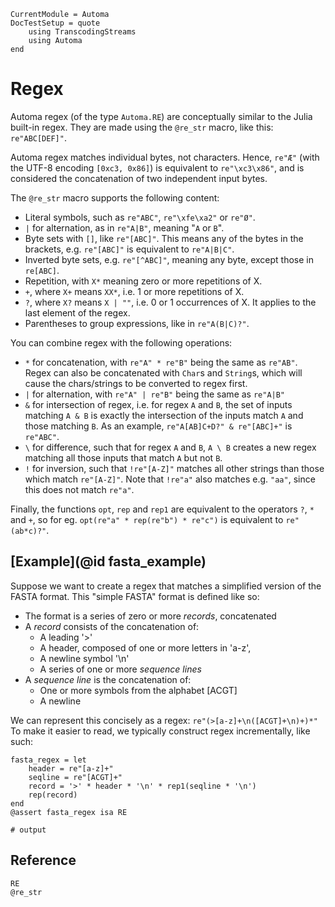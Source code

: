 ```@meta
CurrentModule = Automa
DocTestSetup = quote
    using TranscodingStreams
    using Automa
end
```

# Regex
Automa regex (of the type `Automa.RE`) are conceptually similar to the Julia built-in regex.
They are made using the `@re_str` macro, like this: `re"ABC[DEF]"`.

Automa regex matches individual bytes, not characters. Hence, `re"Æ"` (with the UTF-8 encoding `[0xc3, 0x86]`) is equivalent to `re"\xc3\x86"`, and is considered the concatenation of two independent input bytes.

The `@re_str` macro supports the following content:
* Literal symbols, such as `re"ABC"`, `re"\xfe\xa2"` or `re"Ø"`.
* `|` for alternation, as in `re"A|B"`, meaning "`A` or `B`". 
* Byte sets with `[]`, like `re"[ABC]"`.
  This means any of the bytes in the brackets, e.g. `re"[ABC]"` is equivalent to `re"A|B|C"`.
* Inverted byte sets, e.g. `re"[^ABC]"`, meaning any byte, except those in `re[ABC]`.
* Repetition, with `X*` meaning zero or more repetitions of X.
* `+`, where `X+` means `XX*`, i.e. 1 or more repetitions of X.
* `?`, where `X?` means `X | ""`, i.e. 0 or 1 occurrences of X. It applies to the last element of the regex.
* Parentheses to group expressions, like in `re"A(B|C)?"`.

You can combine regex with the following operations:
* `*` for concatenation, with `re"A" * re"B"` being the same as `re"AB"`.
  Regex can also be concatenated with `Char`s and `String`s, which will cause the chars/strings to be converted to regex first.
* `|` for alternation, with `re"A" | re"B"` being the same as `re"A|B"`
* `&` for intersection of regex, i.e. for regex `A` and `B`, the set of inputs matching `A & B` is exactly the intersection of the inputs match `A` and those matching `B`.
  As an example, `re"A[AB]C+D?" & re"[ABC]+"` is `re"ABC"`.
* `\` for difference, such that for regex `A` and `B`, `A \ B` creates a new regex matching all those inputs that match `A` but not `B`.
* `!` for inversion, such that `!re"[A-Z]"` matches all other strings than those which match `re"[A-Z]"`.
  Note that `!re"a"` also matches e.g. `"aa"`, since this does not match `re"a"`.

Finally, the functions `opt`, `rep` and `rep1` are equivalent to the operators `?`, `*` and `+`, so for eg. `opt(re"a" * rep(re"b") * re"c")` is equivalent to `re"(ab*c)?"`.

## [Example](@id fasta_example)
Suppose we want to create a regex that matches a simplified version of the FASTA format.
This "simple FASTA" format is defined like so:

* The format is a series of zero or more _records_, concatenated
* A _record_ consists of the concatenation of:
    - A leading '>'
    - A header, composed of one or more letters in 'a-z',
    - A newline symbol '\n'
    - A series of one or more _sequence lines_
* A _sequence line_ is the concatenation of:
    - One or more symbols from the alphabet [ACGT]
    - A newline

We can represent this concisely as a regex: `re"(>[a-z]+\n([ACGT]+\n)+)*"`
To make it easier to read,  we typically construct regex incrementally, like such:

```jldoctest; output = false
fasta_regex = let
    header = re"[a-z]+"
    seqline = re"[ACGT]+"
    record = '>' * header * '\n' * rep1(seqline * '\n')
    rep(record)
end
@assert fasta_regex isa RE

# output

```

## Reference
```@docs
RE
@re_str
```
